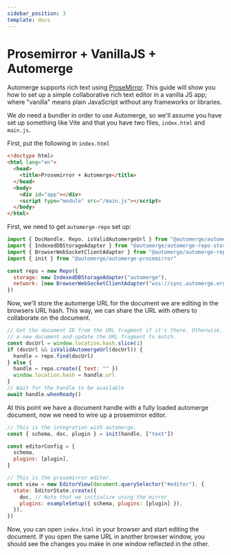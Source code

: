 ```yaml
---
sidebar_position: 3
template: docs
---
```


# Prosemirror + VanillaJS + Automerge

Automerge supports rich text using [ProseMirror](https://prosemirror.net/). This guide will show you how to set up a simple collaborative rich text editor in a vanilla JS app; where "vanilla" means plain JavaScript without any frameworks or libraries.

We _do_ need a bundler in order to use Automerge, so we'll assume you have set up something like Vite and that you have two files, `index.html` and `main.js`.

First, put the following in `index.html`

```html title="index.html"
<!doctype html>
<html lang="en">
  <head>
    <title>Prosemirror + Automerge</title>
  </head>
  <body>
    <div id="app"></div>
    <script type="module" src="/main.js"></script>
  </body>
</html>
```

First, we need to get `automerge-repo` set up:

```js title="main.js"
import { DocHandle, Repo, isValidAutomergeUrl } from "@automerge/automerge-repo"
import { IndexedDBStorageAdapter } from "@automerge/automerge-repo-storage-indexeddb"
import { BrowserWebSocketClientAdapter } from "@automerge/automerge-repo-network-websocket"
import { init } from "@automerge/automerge-prosemirror"

const repo = new Repo({
  storage: new IndexedDBStorageAdapter("automerge"),
  network: [new BrowserWebSocketClientAdapter("wss://sync.automerge.org")],
})
```

Now, we'll store the automerge URL for the document we are editing in the browsers URL hash. This way, we can share the URL with others to collaborate on the document.

```js title="main.js"
// Get the document ID from the URL fragment if it's there. Otherwise, create
// a new document and update the URL fragment to match.
const docUrl = window.location.hash.slice(1)
if (docUrl && isValidAutomergeUrl(docUrl)) {
  handle = repo.find(docUrl)
} else {
  handle = repo.create({ text: "" })
  window.location.hash = handle.url
}
// Wait for the handle to be available
await handle.whenReady()
```

At this point we have a document handle with a fully loaded automerge document, now we need to wire up a prosemirror editor.

```js title="main.js"
// This is the integration with automerge.
const { schema, doc, plugin } = init(handle, ["text"])

const editorConfig = {
  schema,
  plugins: [plugin],
}

// This is the prosemirror editor.
const view = new EditorView(document.querySelector("#editor"), {
  state: EditorState.create({
    doc, // Note that we initialize using the mirror
    plugins: exampleSetup({ schema, plugins: [plugin] }),
  }),
})
```

Now, you can open `index.html` in your browser and start editing the document. If you open the same URL in another browser window, you should see the changes you make in one window reflected in the other.
